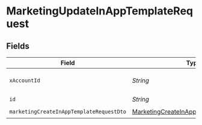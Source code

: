 # MarketingUpdateInAppTemplateRequest


## Fields

| Field                                                                                                       | Type                                                                                                        | Required                                                                                                    | Description                                                                                                 |
| ----------------------------------------------------------------------------------------------------------- | ----------------------------------------------------------------------------------------------------------- | ----------------------------------------------------------------------------------------------------------- | ----------------------------------------------------------------------------------------------------------- |
| `xAccountId`                                                                                                | *String*                                                                                                    | :heavy_check_mark:                                                                                          | The account identifier                                                                                      |
| `id`                                                                                                        | *String*                                                                                                    | :heavy_check_mark:                                                                                          | N/A                                                                                                         |
| `marketingCreateInAppTemplateRequestDto`                                                                    | [MarketingCreateInAppTemplateRequestDto](../../models/components/MarketingCreateInAppTemplateRequestDto.md) | :heavy_check_mark:                                                                                          | N/A                                                                                                         |